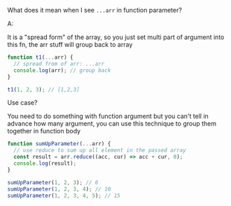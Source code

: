 What does it mean when I see `...arr` in function parameter?

A:

It is a "spread form" of the array, so you just set multi part of argument into this fn, the arr stuff will group back to array

```js
function t1(...arr) {
  // spread from of arr: ...arr
  console.log(arr); // group back
}

t1(1, 2, 3); // [1,2,3]
```

Use case?

You need to do something with function argument but you can't tell in advance how many argument, you can use this technique to group them together in function body

```js
function sumUpParameter(...arr) {
  // use reduce to sum up all element in the passed array
  const result = arr.reduce((acc, cur) => acc + cur, 0);
  console.log(result);
}

sumUpParameter(1, 2, 3); // 6
sumUpParameter(1, 2, 3, 4); // 10
sumUpParameter(1, 2, 3, 4, 5); // 15
```
